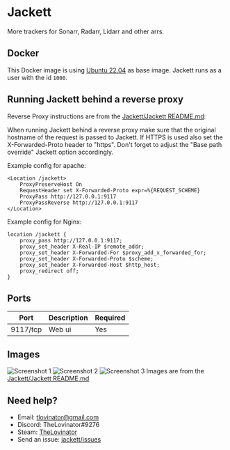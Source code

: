 # Jackett

More trackers for Sonarr, Radarr, Lidarr and other arrs.

## Docker

This Docker image is using [Ubuntu 22.04](https://hub.docker.com/_/ubuntu/) as base image. Jackett runs as a user with
the id `1000`.

## Running Jackett behind a reverse proxy

Reverse Proxy instructions are from
the [Jackett/Jackett README.md](https://github.com/Jackett/Jackett#running-jackett-behind-a-reverse-proxy):

When running Jackett behind a reverse proxy make sure that the original hostname of the request is passed to Jackett. If
HTTPS is used also set the X-Forwarded-Proto header to "https". Don't forget to adjust the "Base path override" Jackett
option accordingly.

Example config for apache:

```apacheconf
<Location /jackett>
    ProxyPreserveHost On
    RequestHeader set X-Forwarded-Proto expr=%{REQUEST_SCHEME}
    ProxyPass http://127.0.0.1:9117
    ProxyPassReverse http://127.0.0.1:9117
</Location>
```

Example config for Nginx:

```apacheconf
location /jackett {
    proxy_pass http://127.0.0.1:9117;
    proxy_set_header X-Real-IP $remote_addr;
    proxy_set_header X-Forwarded-For $proxy_add_x_forwarded_for;
    proxy_set_header X-Forwarded-Proto $scheme;
    proxy_set_header X-Forwarded-Host $http_host;
    proxy_redirect off;
}
```

## Ports

| Port     | Description | Required |
| -------- | ----------- | -------- |
| 9117/tcp | Web ui      | Yes      |

## Images

![Screenshot 1](img/jackett-screenshot1.png)
![Screenshot 2](img/jackett-screenshot2.png)
![Screenshot 3](img/jackett-screenshot3.png)
Images are from the [Jackett/Jackett README.md](https://github.com/Jackett/Jackett#screenshots)

## Need help?

- Email: [tlovinator@gmail.com](mailto:tlovinator@gmail.com)
- Discord: TheLovinator#9276
- Steam: [TheLovinator](https://steamcommunity.com/id/TheLovinator/)
- Send an issue: [jackett/issues](https://github.com/Feed-The-Fish/jackett/issues)
